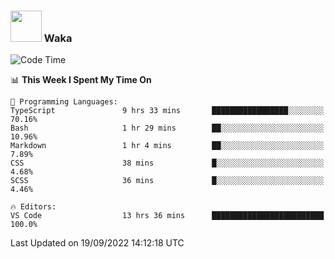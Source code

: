 ### <img src="https://media.giphy.com/media/VgCDAzcKvsR6OM0uWg/giphy.gif" width="50"> Waka

  <!--START_SECTION:waka-->
![Code Time](http://img.shields.io/badge/Code%20Time-875%20hrs%2019%20mins-blue)

📊 **This Week I Spent My Time On** 

```text
💬 Programming Languages: 
TypeScript               9 hrs 33 mins       █████████████████░░░░░░░░   70.16% 
Bash                     1 hr 29 mins        ██░░░░░░░░░░░░░░░░░░░░░░░   10.96% 
Markdown                 1 hr 4 mins         ██░░░░░░░░░░░░░░░░░░░░░░░   7.89% 
CSS                      38 mins             █░░░░░░░░░░░░░░░░░░░░░░░░   4.68% 
SCSS                     36 mins             █░░░░░░░░░░░░░░░░░░░░░░░░   4.46%

🔥 Editors: 
VS Code                  13 hrs 36 mins      █████████████████████████   100.0%

```


 Last Updated on 19/09/2022 14:12:18 UTC
<!--END_SECTION:waka-->
